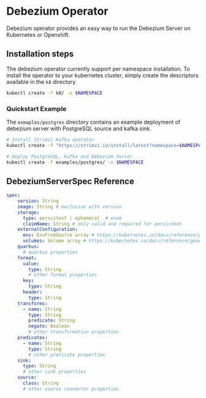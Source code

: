 # Debezium Operator

Debezium operator provides an easy way to run the Debezium Server on Kubernetes or Openshift.

## Installation steps
The debezium operator currently support per namespace installation. To install the operator to your kubernetes cluster, simply create the descriptors available in the `k8` directory.

```bash
kubectl create -f k8/ -n $NAMESPACE
```

### Quickstart Example
The `exmaples/postgres` directory contains an example deployment of debezium server with PostgreSQL source and kafka sink.

```bash
# Install Strimzi Kafka operator
kubectl create -f "https://strimzi.io/install/latest?namespace=$NAMESPACE" -n $NAMESPACE

# Deploy PostgreSQL, Kafka and Debezium Server
kubectl create -f examples/postgres/ -n $NAMESPACE    
```

## DebeziumServerSpec Reference
```yaml
spec:
    version: String 
    image: String # exclusive with version
    storage:
      type: persistent | ephemeral  # enum
      claimName: String # only valid and required for persistent
    externalConfiguration:
      env: EnvFromSource array # https://kubernetes.io/docs/reference/generated/kubernetes-api/v1.23/#envfromsource-v1-core
      volumes: Volume array # https://kubernetes.io/docs/reference/generated/kubernetes-api/v1.23/#volume-v1-core
    quarkus:
      # quarkus properties 
    format:
      value:
        type: String
        # other format properties
      key:
        type: String
      header:
        type: String 
    transforms:
      - name: String
        type: String
        predicate: String
        negate: Boolean
        # other transformation properties
    predicates: 
      - name: String
        type: String
        # other preticate properties
    sink:
      type: String
      # other sink properties
    source:
      class: String
      # other source connector properties
```